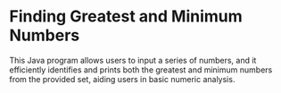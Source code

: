  # Finding Greatest and Minimum Numbers

This Java program allows users to input a series of numbers, and it efficiently identifies and prints both the greatest and minimum numbers from the provided set, aiding users in basic numeric analysis.
